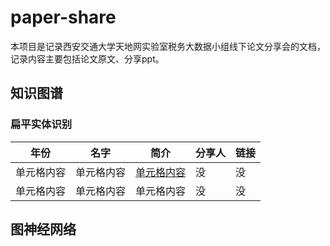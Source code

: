 # paper-share
本项目是记录西安交通大学天地网实验室税务大数据小组线下论文分享会的文档，记录内容主要包括论文原文、分享ppt。

## 知识图谱

### 扁平实体识别
年份  | 名字  | 简介 | 分享人 | 链接
 ---- | ----- | ------ | ------ | ------ 
 单元格内容  | 单元格内容 | [单元格内容](https://blog.csdn.net/QQ826688096/article/details/89440483 ) |没|没
 单元格内容  | 单元格内容 | 单元格内容  | 没 | 没
 
 
 
 
 
 
 
 ## 图神经网络